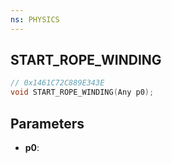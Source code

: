 ```yaml
---
ns: PHYSICS
---
```

## START_ROPE_WINDING

```c
// 0x1461C72C889E343E
void START_ROPE_WINDING(Any p0);
```

## Parameters
* **p0**:
